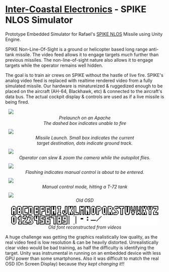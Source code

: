 <head>
	<style>
    .media_grid {
        display: flex;
        flex-wrap: wrap;
        justify-content: space-between;
        gap: 10px;
    }
    .media_grid > * {
        margin: auto;
        margin-top: 0;
        width: 485px;
    }
    .youtube {
        aspect-ratio: 16/9;
        width: 100%;
    }
    .media_caption {
        font-style: italic;
        text-align: center;
        vertical-align: top;
        text-wrap: balance;
    }
	</style>
</head>

# [Inter-Coastal Electronics](https://www.faac.com/inter-coastal/) - SPIKE NLOS Simulator
Prototype Embedded Simulator for Rafael's <a href="https://www.youtube.com/watch?v=r8xAqqZ_Z08" target="_blank">SPIKE NLOS</a> Missile using Unity Engine.

SPIKE Non-Line-Of-Sight is a ground or helicopter based long range anti-tank missile.
The video feed allows it to engage targets *much* further than previous missiles.
The non-line-of-sight nature also allows it to engage targets while the operator remains well hidden.

The goal is to train air crews on SPIKE without the hastle of live fire.
SPIKE's analog video feed is replaced with realtime rendered video from a fully simulated missile.
Our hardware is minatureized & ruggedized enough to be placed on the aircraft (AH-64, Blackhawk, etc) &
connected to the aircraft's data bus. The actual cockpit display & controls are used as if a live missile is being fired.

<div class="media_grid">
    <figure>
        <img src="content/SPIKE/Full Flight/1. prelaunch.gif">
        <figcaption class="media_caption">Prelaunch on an Apache<br>The dashed box indicates unable to fire</figcaption>
    </figure>
    <figure>
        <img src="content/SPIKE/Full Flight/2. launch.gif">
        <figcaption class="media_caption">Missile Launch. Small box indicates the current target destination, dots indicate ground track.</figcaption>
    </figure>
    <figure>
        <img src="content/SPIKE/Full Flight/3. spike midflight.gif">
        <figcaption class="media_caption">Operator can slew & zoom the camera while the autopilot flies.</figcaption>
    </figure>
    <figure>
        <img src="content/SPIKE/Full Flight/4. manual warning.gif">
        <figcaption class="media_caption">Flashing indicates manual control is about to be entered.</figcaption>
    </figure>
    <figure>
        <img src="content/SPIKE/Full Flight/5. terminal.gif">
        <figcaption class="media_caption">Manual control mode, hitting a T-72 tank</figcaption>
    </figure>
    <figure>
        <img src="content/SPIKE/old hud.gif" style="display:block; margin:auto">
        <figcaption class="media_caption">Old OSD</figcaption>
    </figure>
    <figure>
        <img src="content/SPIKE/SPIKE old font.png" style="width:466px; height:58px; image-rendering:pixelated; display:block; margin:auto; background-color:#808080">
        <figcaption class="media_caption">Old font reconstructed from videos</figcaption>
    </figure>
</div>

A huge challenge was getting the graphics realistically low quality, as the real video feed is low resolution & can be heavily distorted.
Unrealistically clear video would be bad training, as half the difficulty is identifying the target.
Unity was instrumental in running on an embedded device with less GPU power than some smartphones.
Also it was difficult to match the real OSD (On Screen Display) because *they kept changing it!!* 